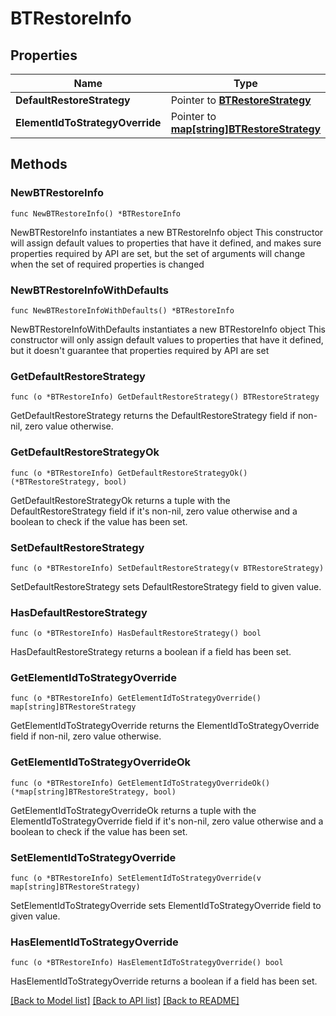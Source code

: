 # BTRestoreInfo

## Properties

Name | Type | Description | Notes
------------ | ------------- | ------------- | -------------
**DefaultRestoreStrategy** | Pointer to [**BTRestoreStrategy**](BTRestoreStrategy.md) |  | [optional] 
**ElementIdToStrategyOverride** | Pointer to [**map[string]BTRestoreStrategy**](BTRestoreStrategy.md) |  | [optional] 

## Methods

### NewBTRestoreInfo

`func NewBTRestoreInfo() *BTRestoreInfo`

NewBTRestoreInfo instantiates a new BTRestoreInfo object
This constructor will assign default values to properties that have it defined,
and makes sure properties required by API are set, but the set of arguments
will change when the set of required properties is changed

### NewBTRestoreInfoWithDefaults

`func NewBTRestoreInfoWithDefaults() *BTRestoreInfo`

NewBTRestoreInfoWithDefaults instantiates a new BTRestoreInfo object
This constructor will only assign default values to properties that have it defined,
but it doesn't guarantee that properties required by API are set

### GetDefaultRestoreStrategy

`func (o *BTRestoreInfo) GetDefaultRestoreStrategy() BTRestoreStrategy`

GetDefaultRestoreStrategy returns the DefaultRestoreStrategy field if non-nil, zero value otherwise.

### GetDefaultRestoreStrategyOk

`func (o *BTRestoreInfo) GetDefaultRestoreStrategyOk() (*BTRestoreStrategy, bool)`

GetDefaultRestoreStrategyOk returns a tuple with the DefaultRestoreStrategy field if it's non-nil, zero value otherwise
and a boolean to check if the value has been set.

### SetDefaultRestoreStrategy

`func (o *BTRestoreInfo) SetDefaultRestoreStrategy(v BTRestoreStrategy)`

SetDefaultRestoreStrategy sets DefaultRestoreStrategy field to given value.

### HasDefaultRestoreStrategy

`func (o *BTRestoreInfo) HasDefaultRestoreStrategy() bool`

HasDefaultRestoreStrategy returns a boolean if a field has been set.

### GetElementIdToStrategyOverride

`func (o *BTRestoreInfo) GetElementIdToStrategyOverride() map[string]BTRestoreStrategy`

GetElementIdToStrategyOverride returns the ElementIdToStrategyOverride field if non-nil, zero value otherwise.

### GetElementIdToStrategyOverrideOk

`func (o *BTRestoreInfo) GetElementIdToStrategyOverrideOk() (*map[string]BTRestoreStrategy, bool)`

GetElementIdToStrategyOverrideOk returns a tuple with the ElementIdToStrategyOverride field if it's non-nil, zero value otherwise
and a boolean to check if the value has been set.

### SetElementIdToStrategyOverride

`func (o *BTRestoreInfo) SetElementIdToStrategyOverride(v map[string]BTRestoreStrategy)`

SetElementIdToStrategyOverride sets ElementIdToStrategyOverride field to given value.

### HasElementIdToStrategyOverride

`func (o *BTRestoreInfo) HasElementIdToStrategyOverride() bool`

HasElementIdToStrategyOverride returns a boolean if a field has been set.


[[Back to Model list]](../README.md#documentation-for-models) [[Back to API list]](../README.md#documentation-for-api-endpoints) [[Back to README]](../README.md)


